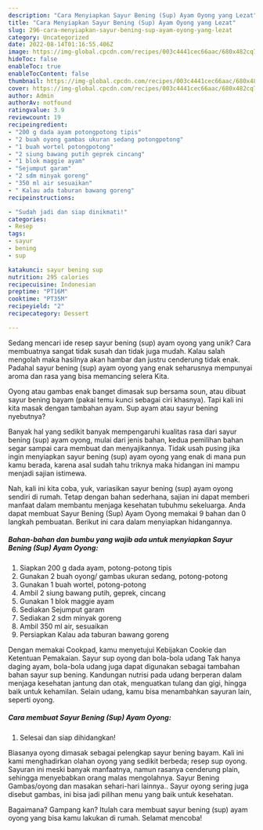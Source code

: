 ```yaml
---
description: "Cara Menyiapkan Sayur Bening (Sup) Ayam Oyong yang Lezat"
title: "Cara Menyiapkan Sayur Bening (Sup) Ayam Oyong yang Lezat"
slug: 296-cara-menyiapkan-sayur-bening-sup-ayam-oyong-yang-lezat
category: Uncategorized
date: 2022-08-14T01:16:55.406Z
image: https://img-global.cpcdn.com/recipes/003c4441cec66aac/680x482cq70/sayur-bening-sup-ayam-oyong-foto-resep-utama.jpg
hideToc: false
enableToc: true
enableTocContent: false
thumbnail: https://img-global.cpcdn.com/recipes/003c4441cec66aac/680x482cq70/sayur-bening-sup-ayam-oyong-foto-resep-utama.jpg
cover: https://img-global.cpcdn.com/recipes/003c4441cec66aac/680x482cq70/sayur-bening-sup-ayam-oyong-foto-resep-utama.jpg
author: Admin
authorAv: notfound
ratingvalue: 3.9
reviewcount: 19
recipeingredient:
- "200 g dada ayam potongpotong tipis"
- "2 buah oyong gambas ukuran sedang potongpotong"
- "1 buah wortel potongpotong"
- "2 siung bawang putih geprek cincang"
- "1 blok maggie ayam"
- "Sejumput garam"
- "2 sdm minyak goreng"
- "350 ml air sesuaikan"
- " Kalau ada taburan bawang goreng"
recipeinstructions:

- "Sudah jadi dan siap dinikmati!"
categories:
- Resep
tags:
- sayur
- bening
- sup

katakunci: sayur bening sup 
nutrition: 295 calories
recipecuisine: Indonesian
preptime: "PT16M"
cooktime: "PT35M"
recipeyield: "2"
recipecategory: Dessert

---
```





Sedang mencari ide resep sayur bening (sup) ayam oyong yang unik? Cara membuatnya sangat tidak susah dan tidak juga mudah. Kalau salah mengolah maka hasilnya akan hambar dan justru cenderung tidak enak. Padahal sayur bening (sup) ayam oyong yang enak seharusnya mempunyai aroma dan rasa yang bisa memancing selera Kita.





Oyong atau gambas enak banget dimasak sup bersama soun, atau dibuat sayur bening bayam (pakai temu kunci sebagai ciri khasnya). Tapi kali ini kita masak dengan tambahan ayam. Sup ayam atau sayur bening nyebutnya?

Banyak hal yang sedikit banyak mempengaruhi kualitas rasa dari sayur bening (sup) ayam oyong, mulai dari jenis bahan, kedua pemilihan bahan segar sampai cara membuat dan menyajikannya. Tidak usah pusing jika ingin menyiapkan sayur bening (sup) ayam oyong yang enak di mana pun kamu berada, karena asal sudah tahu triknya maka hidangan ini mampu menjadi sajian istimewa.






Nah, kali ini kita coba, yuk, variasikan sayur bening (sup) ayam oyong sendiri di rumah. Tetap dengan bahan sederhana, sajian ini dapat memberi manfaat dalam membantu menjaga kesehatan tubuhmu sekeluarga. Anda dapat membuat Sayur Bening (Sup) Ayam Oyong memakai 9 bahan dan 0 langkah pembuatan. Berikut ini cara dalam menyiapkan hidangannya.

<!--inarticleads1-->

##### Bahan-bahan dan bumbu yang wajib ada untuk menyiapkan Sayur Bening (Sup) Ayam Oyong:

1. Siapkan 200 g dada ayam, potong-potong tipis
1. Gunakan 2 buah oyong/ gambas ukuran sedang, potong-potong
1. Gunakan 1 buah wortel, potong-potong
1. Ambil 2 siung bawang putih, geprek, cincang
1. Gunakan 1 blok maggie ayam
1. Sediakan Sejumput garam
1. Sediakan 2 sdm minyak goreng
1. Ambil 350 ml air, sesuaikan
1. Persiapkan  Kalau ada taburan bawang goreng


Dengan memakai Cookpad, kamu menyetujui Kebijakan Cookie dan Ketentuan Pemakaian. Sayur sup oyong dan bola-bola udang Tak hanya daging ayam, bola-bola udang juga dapat digunakan sebagai tambahan bahan sayur sup bening. Kandungan nutrisi pada udang berperan dalam menjaga kesehatan jantung dan otak, menguatkan tulang dan gigi, hingga baik untuk kehamilan. Selain udang, kamu bisa menambahkan sayuran lain, seperti oyong. 

<!--inarticleads2-->

##### Cara membuat Sayur Bening (Sup) Ayam Oyong:


1. Selesai dan siap dihidangkan!

Biasanya oyong dimasak sebagai pelengkap sayur bening bayam. Kali ini kami menghadirkan olahan oyong yang sedikit berbeda; resep sup oyong. Sayuran ini meski banyak manfaatnya, namun rasanya cenderung plain, sehingga menyebabkan orang malas mengolahnya. Sayur Bening Gambas/oyong dan masakan sehari-hari lainnya.. Sayur oyong sering juga disebut gambas, ini bisa jadi pilihan menu yang baik untuk kesehatan. 

Bagaimana? Gampang kan? Itulah cara membuat sayur bening (sup) ayam oyong yang bisa kamu lakukan di rumah. Selamat mencoba!

